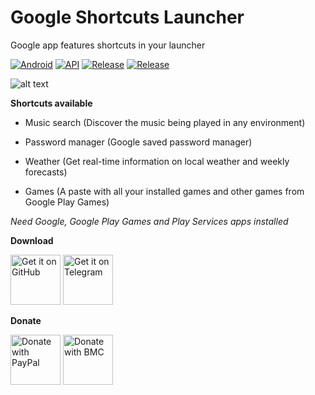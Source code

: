 # Google Shortcuts Launcher
Google app features shortcuts in your launcher

[![Android](https://img.shields.io/badge/Platform-Android-green.svg?style=flat-square)](https://www.android.com) [![API](https://img.shields.io/badge/API-21%2B-orange.svg?logo=android&style=flat-square)](https://developer.android.com/studio/releases/platforms) [![Release](https://img.shields.io/github/v/release/WSTxda/Google-Shortcuts-Launcher?color=blue&label=Release&style=flat-square)](https://github.com/WSTxda/Google-Shortcuts-Launcher/releases) [![Release](https://img.shields.io/github/downloads/WSTxda/Google-Shortcuts-Launcher/total?color=brightgrey&style=flat-square)](https://github.com/WSTxda/Google-Shortcuts-Launcher/releases)

![alt text](https://raw.githubusercontent.com/WSTxda/Google-Shortcuts-Launcher/main/images/Banner.svg)

**Shortcuts available**

- Music search (Discover the music being played in any environment)

- Password manager (Google saved password manager)

- Weather (Get real-time information on local weather and weekly forecasts)

- Games (A paste with all your installed games and other games from Google Play Games)

*Need Google, Google Play Games and Play Services apps installed*

**Download**

[<img src="https://raw.githubusercontent.com/WSTxda/QP-Gallery-Releases/master/Images/GitHub.svg"
      alt='Get it on GitHub'
      height="80">](https://github.com/WSTxda/Google-Shortcuts-Launcher/releases/latest) [<img src="https://raw.githubusercontent.com/WSTxda/QP-Gallery-Releases/master/Images/Telegram.svg"
      alt='Get it on Telegram'
      height="80">](https://t.me/WSTprojects)

**Donate**

[<img src="https://raw.githubusercontent.com/WSTxda/QP-Gallery-Releases/master/Images/PayPal.svg"
      alt='Donate with PayPal'
      height="80">](https://bit.ly/2lV0E6u) [<img src="https://raw.githubusercontent.com/WSTxda/QP-Gallery-Releases/master/Images/BMC.svg"
      alt='Donate with BMC'
      height="80">](https://www.buymeacoffee.com/wstxda)
